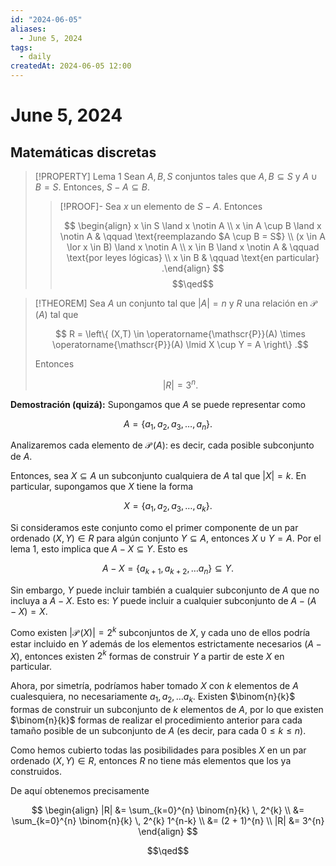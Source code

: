 ```yaml
---
id: "2024-06-05"
aliases:
  - June 5, 2024
tags:
  - daily
createdAt: 2024-06-05 12:00
---
```


# June 5, 2024

## Matemáticas discretas

> [!PROPERTY] Lema 1
> Sean $A,B,S$ conjuntos tales que $A, B \subseteq S$ y $A \cup B = S$. Entonces, $S - A \subseteq B$.
> 
> > [!PROOF]-
> > Sea $x$ un elemento de $S - A$. Entonces
> > 
> > $$
> > \begin{align}
> > x \in S \land x \notin A \\
> > x \in A \cup B \land x \notin A & \qquad \text{reemplazando $A \cup B = S$} \\
> > (x \in A \lor x \in B) \land x \notin A \\
> > x \in B \land x \notin A & \qquad \text{por leyes lógicas} \\
> > x \in B & \qquad \text{en particular}
> > .\end{align}
> > $$
> > $$\qed$$

> [!THEOREM]
> Sea $A$ un conjunto tal que $|A| = n$ y $R$ una relación en $\operatorname{\mathscr{P}}(A)$ tal que 
> 
> $$
R = \left\{ (X,T) \in \operatorname{\mathscr{P}}(A) \times \operatorname{\mathscr{P}}(A) \lmid X \cup Y = A \right\}
.$$
> 
> Entonces
> 
> $$
> |R| = 3^{n}
> .$$

**Demostración (quizá):** Supongamos que $A$ se puede representar como

$$
A = \left\{ a_{1}, a_{2}, a_{3}, \ldots, a_{n} \right\}
.$$

Analizaremos cada elemento de $\operatorname{\mathscr{P}}(A)$: es decir, cada posible subconjunto de $A$.

Entonces, sea $X \subseteq A$ un subconjunto cualquiera de $A$ tal que $|X| = k$. En particular, supongamos que $X$ tiene la forma

$$
X = \left\{ a_{1}, a_{2}, a_{3}, \ldots, a_{k} \right\}
.$$

Si consideramos este conjunto como el primer componente de un par ordenado $(X, Y) \in R$ para algún conjunto $Y \subseteq A$, entonces $X \cup Y = A$. Por el lema 1, esto implica que $A - X\subseteq Y$. Esto es

$$
A - X = \left\{ a_{k+1}, a_{k+2}, \ldots a_{n} \right\} \subseteq Y
.$$

Sin embargo, $Y$ puede incluir también a cualquier subconjunto de $A$ que no incluya a $A - X$. Esto es: $Y$ puede incluir a cualquier subconjunto de $A - (A - X) = X$.

Como existen $|\operatorname{\mathscr{P}}(X)| = 2^{k}$ subconjuntos de $X$, y cada uno de ellos podría estar incluido en $Y$ además de los elementos estrictamente necesarios ($A - X$), entonces existen $2^{k}$ formas de construir $Y$ a partir de este $X$ en particular.

Ahora, por simetría, podríamos haber tomado $X$ con $k$ elementos de $A$ cualesquiera, no necesariamente $a_{1}, a_{2}, \ldots a_{k}$. Existen $\binom{n}{k}$ formas de construir un subconjunto de $k$ elementos de $A$, por lo que existen $\binom{n}{k}$ formas de realizar el procedimiento anterior para cada tamaño posible de un subconjunto de $A$ (es decir, para cada $0 \leq k \leq n$).

Como hemos cubierto todas las posibilidades para posibles $X$ en un par ordenado $(X, Y) \in R$, entonces $R$ no tiene más elementos que los ya construidos.

De aquí obtenemos precisamente

$$
\begin{align}
|R| &= \sum_{k=0}^{n} \binom{n}{k} \, 2^{k} \\
&= \sum_{k=0}^{n} \binom{n}{k} \, 2^{k} 1^{n-k} \\
&= (2 + 1)^{n} \\
|R| &= 3^{n}
\end{align}
$$

$$\qed$$

